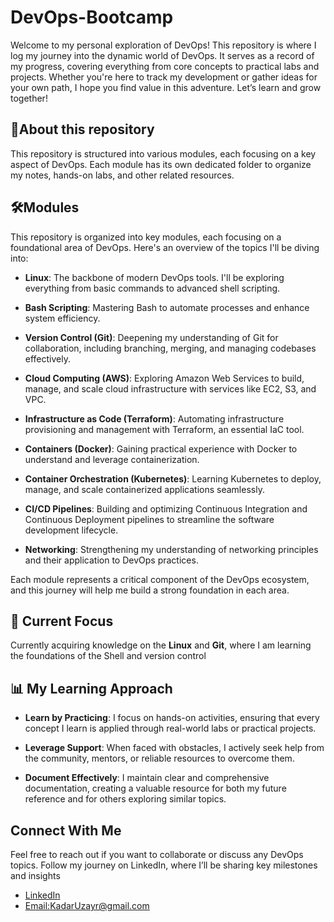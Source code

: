 # DevOps-Bootcamp

Welcome to my personal exploration of DevOps! This repository is where I log my journey into the dynamic world of DevOps. It serves as a record of my progress, covering everything from core concepts to practical labs and projects. Whether you're here to track my development or gather ideas for your own path, I hope you find value in this adventure. Let’s learn and grow together!

## 🧠About this repository 

This repository is structured into various modules, each focusing on a key aspect of DevOps. Each module has its own dedicated folder to organize my notes, hands-on labs, and other related resources.

## 🛠️Modules

This repository is organized into key modules, each focusing on a foundational area of DevOps. Here's an overview of the topics I'll be diving into:

- **Linux**: The backbone of modern DevOps tools. I'll be exploring everything from basic commands to advanced shell scripting.

- **Bash Scripting**: Mastering Bash to automate processes and enhance system efficiency.

- **Version Control (Git)**: Deepening my understanding of Git for collaboration, including branching, merging, and managing codebases effectively.

- **Cloud Computing (AWS)**: Exploring Amazon Web Services to build, manage, and scale cloud infrastructure with services like EC2, S3, and VPC.

- **Infrastructure as Code (Terraform)**: Automating infrastructure provisioning and management with Terraform, an essential IaC tool.

- **Containers (Docker)**: Gaining practical experience with Docker to understand and leverage containerization.

- **Container Orchestration (Kubernetes)**: Learning Kubernetes to deploy, manage, and scale containerized applications seamlessly.

- **CI/CD Pipelines**: Building and optimizing Continuous Integration and Continuous Deployment pipelines to streamline the software development lifecycle.

- **Networking**: Strengthening my understanding of networking principles and their application to DevOps practices.

Each module represents a critical component of the DevOps ecosystem, and this journey will help me build a strong foundation in each area.

## 📌 Current Focus

Currently acquiring knowledge on the **Linux** and **Git**, where I am learning the foundations of the Shell and version control

## 📊 My Learning Approach

- **Learn by Practicing**: I focus on hands-on activities, ensuring that every concept I learn is applied through real-world labs or practical projects.

- **Leverage Support**: When faced with obstacles, I actively seek help from the community, mentors, or reliable resources to overcome them.

- **Document Effectively**: I maintain clear and comprehensive documentation, creating a valuable resource for both my future reference and for others exploring similar topics.

 ## Connect With Me

Feel free to reach out if you want to collaborate or discuss any DevOps topics. Follow my journey on LinkedIn, where I’ll be sharing key milestones and insights
- [LinkedIn](https://www.linkedin.com/in/uzayr-kadar-9505b2204/)
- [Email:KadarUzayr@gmail.com](mailto:kadaruzayr@gmail.com)
  
